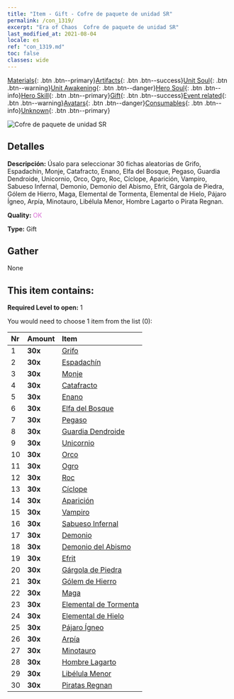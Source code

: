 ```yaml
---
title: "Item - Gift - Cofre de paquete de unidad SR"
permalink: /con_1319/
excerpt: "Era of Chaos  Cofre de paquete de unidad SR"
last_modified_at: 2021-08-04
locale: es
ref: "con_1319.md"
toc: false
classes: wide
---
```

 [Materials](/ItemsES/){: .btn .btn--primary}[Artifacts](/ItemsES/Artifacts/){: .btn .btn--success}[Unit Soul](/ItemsES/UnitSoul/){: .btn .btn--warning}[Unit Awakening](/ItemsES/UnitAwakening/){: .btn .btn--danger}[Hero Soul](/ItemsES/HeroSoul/){: .btn .btn--info}[Hero Skill](/ItemsES/HeroSkill/){: .btn .btn--primary}[Gift](/ItemsES/Gift/){: .btn .btn--success}[Event related](/ItemsES/Events/){: .btn .btn--warning}[Avatars](/ItemsES/Avatars/){: .btn .btn--danger}[Consumables](/ItemsES/Consumables/){: .btn .btn--info}[Unknown](/ItemsES/Unknown/){: .btn .btn--primary}

 ![Cofre de paquete de unidad SR](/images/t/i_907035.png)

## Detalles
 **Descripción:** Úsalo para seleccionar 30 fichas aleatorias de Grifo, Espadachín, Monje, Catafracto, Enano, Elfa del Bosque, Pegaso, Guardia Dendroide, Unicornio, Orco, Ogro, Roc, Cíclope, Aparición, Vampiro, Sabueso Infernal, Demonio, Demonio del Abismo, Efrit, Gárgola de Piedra, Gólem de Hierro, Maga, Elemental de Tormenta, Elemental de Hielo, Pájaro Ígneo, Arpía, Minotauro, Libélula Menor, Hombre Lagarto o Pirata Regnan.

 **Quality:** <span style="color: #DA70D6">OK</span>

 **Type:** Gift

## Gather

  None

## This item contains:

 **Required Level to open:** 1

 You would need to choose 1 item from the list (0):

  | Nr | Amount |     Item    |
  |:---|:-------|:------------|
  | 1 |  **30x** | [Grifo](/ItemsES/unt_192/) |  | 
  | 2 |  **30x** | [Espadachín](/ItemsES/unt_193/) |  | 
  | 3 |  **30x** | [Monje](/ItemsES/unt_194/) |  | 
  | 4 |  **30x** | [Catafracto](/ItemsES/unt_195/) |  | 
  | 5 |  **30x** | [Enano](/ItemsES/unt_200/) |  | 
  | 6 |  **30x** | [Elfa del Bosque](/ItemsES/unt_201/) |  | 
  | 7 |  **30x** | [Pegaso](/ItemsES/unt_202/) |  | 
  | 8 |  **30x** | [Guardia Dendroide](/ItemsES/unt_203/) |  | 
  | 9 |  **30x** | [Unicornio](/ItemsES/unt_204/) |  | 
  | 10 |  **30x** | [Orco](/ItemsES/unt_219/) |  | 
  | 11 |  **30x** | [Ogro](/ItemsES/unt_220/) |  | 
  | 12 |  **30x** | [Roc](/ItemsES/unt_221/) |  | 
  | 13 |  **30x** | [Cíclope](/ItemsES/unt_222/) |  | 
  | 14 |  **30x** | [Aparición](/ItemsES/unt_210/) |  | 
  | 15 |  **30x** | [Vampiro](/ItemsES/unt_211/) |  | 
  | 16 |  **30x** | [Sabueso Infernal](/ItemsES/unt_228/) |  | 
  | 17 |  **30x** | [Demonio](/ItemsES/unt_229/) |  | 
  | 18 |  **30x** | [Demonio del Abismo](/ItemsES/unt_230/) |  | 
  | 19 |  **30x** | [Efrit](/ItemsES/unt_231/) |  | 
  | 20 |  **30x** | [Gárgola de Piedra](/ItemsES/unt_236/) |  | 
  | 21 |  **30x** | [Gólem de Hierro](/ItemsES/unt_237/) |  | 
  | 22 |  **30x** | [Maga](/ItemsES/unt_238/) |  | 
  | 23 |  **30x** | [Elemental de Tormenta](/ItemsES/unt_263/) |  | 
  | 24 |  **30x** | [Elemental de Hielo](/ItemsES/unt_264/) |  | 
  | 25 |  **30x** | [Pájaro Ígneo](/ItemsES/unt_268/) |  | 
  | 26 |  **30x** | [Arpía](/ItemsES/unt_245/) |  | 
  | 27 |  **30x** | [Minotauro](/ItemsES/unt_248/) |  | 
  | 28 |  **30x** | [Hombre Lagarto](/ItemsES/unt_254/) |  | 
  | 29 |  **30x** | [Libélula Menor](/ItemsES/unt_255/) |  | 
  | 30 |  **30x** | [Piratas Regnan](/ItemsES/unt_273/) |  | 
